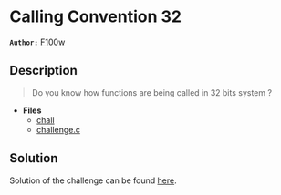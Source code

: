 # Calling Convention 32
**`Author:`** [F100w]()
## Description
> Do you know how functions are being called in 32 bits system ?


- **Files** 
 	- [chall](./challenge/chall)
	- [challenge.c](./src/challenge.c)
## Solution
Solution of the challenge can be found [here](solution/).
